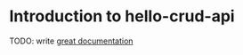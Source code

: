 # Introduction to hello-crud-api

TODO: write [great documentation](http://jacobian.org/writing/what-to-write/)
